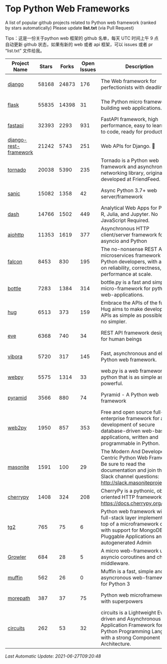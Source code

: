 # Top Python Web Frameworks
A list of popular github projects related to Python web framework (ranked by stars automatically)
Please update **list.txt** (via Pull Request)

Tips：这是一份关于python web 框架的 github 名单，每天 UTC 时间上午 9 点自动更新 github 状态，如果有新的 web 或者 api 框架，可以 issues 或者 pr “list.txt” 文件给我。

| Project Name | Stars | Forks | Open Issues | Description | Last Commit |
| ------------ | ----- | ----- | ----------- | ----------- | ----------- |
| [django](https://github.com/django/django) | 58168 | 24873 | 176 | The Web framework for perfectionists with deadlines. | 2021-06-26 11:39:07 |
| [flask](https://github.com/pallets/flask) | 55835 | 14398 | 31 | The Python micro framework for building web applications. | 2021-06-26 15:35:24 |
| [fastapi](https://github.com/tiangolo/fastapi) | 32393 | 2293 | 931 | FastAPI framework, high performance, easy to learn, fast to code, ready for production | 2021-06-09 08:17:27 |
| [django-rest-framework](https://github.com/encode/django-rest-framework) | 21242 | 5743 | 251 | Web APIs for Django. 🎸 | 2021-06-21 10:33:43 |
| [tornado](https://github.com/tornadoweb/tornado) | 20038 | 5390 | 235 | Tornado is a Python web framework and asynchronous networking library, originally developed at FriendFeed. | 2021-05-30 15:33:14 |
| [sanic](https://github.com/sanic-org/sanic) | 15082 | 1358 | 42 | Async Python 3.7+ web server/framework | Build fast. Run fast. | 2021-06-21 15:41:04 |
| [dash](https://github.com/plotly/dash) | 14766 | 1502 | 449 | Analytical Web Apps for Python, R, Julia, and Jupyter. No JavaScript Required. | 2021-06-08 14:58:26 |
| [aiohttp](https://github.com/aio-libs/aiohttp) | 11353 | 1619 | 377 | Asynchronous HTTP client/server framework for asyncio and Python | 2021-06-22 20:23:08 |
| [falcon](https://github.com/falconry/falcon) | 8453 | 830 | 195 | The no-nonsense REST API and microservices framework for Python developers, with a focus on reliability, correctness, and performance at scale. | 2021-06-26 13:51:49 |
| [bottle](https://github.com/bottlepy/bottle) | 7283 | 1384 | 314 | bottle.py is a fast and simple micro-framework for python web-applications. | 2021-01-01 15:17:44 |
| [hug](https://github.com/hugapi/hug) | 6513 | 373 | 159 | Embrace the APIs of the future. Hug aims to make developing APIs as simple as possible, but no simpler. | 2020-08-10 05:07:26 |
| [eve](https://github.com/pyeve/eve) | 6368 | 740 | 34 | REST API framework designed for human beings | 2021-03-14 16:47:07 |
| [vibora](https://github.com/vibora-io/vibora) | 5720 | 317 | 145 | Fast, asynchronous and elegant Python web framework. | 2019-02-11 10:54:12 |
| [webpy](https://github.com/webpy/webpy) | 5575 | 1314 | 33 | web.py is a web framework for python that is as simple as it is powerful.  | 2021-03-03 00:03:19 |
| [pyramid](https://github.com/Pylons/pyramid) | 3566 | 880 | 74 | Pyramid - A Python web framework | 2021-03-15 06:21:30 |
| [web2py](https://github.com/web2py/web2py) | 1950 | 857 | 353 | Free and open source full-stack enterprise framework for agile development of secure database-driven web-based applications, written and programmable in Python. | 2021-06-26 20:08:50 |
| [masonite](https://github.com/MasoniteFramework/masonite) | 1591 | 100 | 29 | The Modern And Developer Centric Python Web Framework. Be sure to read the documentation and join the Slack channel questions: http://slack.masoniteproject.com | 2021-05-28 04:15:49 |
| [cherrypy](https://github.com/cherrypy/cherrypy) | 1408 | 324 | 208 | CherryPy is a pythonic, object-oriented HTTP framework.      https://docs.cherrypy.org/ | 2021-06-17 13:41:18 |
| [tg2](https://github.com/TurboGears/tg2) | 765 | 75 | 6 | Python web framework with full-stack layer implemented on top of a microframework core with support for MongoDB, Pluggable Applications and autogenerated Admin | 2021-05-26 09:26:31 |
| [Growler](https://github.com/pyGrowler/Growler) | 684 | 28 | 5 | A micro web-framework using asyncio coroutines and chained middleware. | 2020-03-08 07:51:41 |
| [muffin](https://github.com/klen/muffin) | 562 | 26 | 0 | Muffin is a fast, simple and asyncronous web-framework for Python 3 | 2021-06-23 11:17:57 |
| [morepath](https://github.com/morepath/morepath) | 387 | 37 | 75 | Python web microframework with superpowers | 2021-04-18 14:33:02 |
| [circuits](https://github.com/circuits/circuits) | 262 | 53 | 32 | circuits is a Lightweight Event driven and Asynchronous Application Framework for the Python Programming Language with a strong Component Architecture. | 2020-12-16 08:37:47 |

*Last Automatic Update: 2021-06-27T09:20:48*